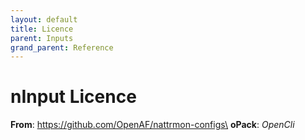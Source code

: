 ```yaml
---
layout: default
title: Licence
parent: Inputs
grand_parent: Reference
---
```

# nInput Licence

**From**: https://github.com/OpenAF/nattrmon-configs\
**oPack**: _OpenCli_